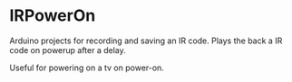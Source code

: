 # IRPowerOn

Arduino projects for recording and  saving an IR code.
Plays the back a IR code on powerup after a delay.

Useful for powering on a tv on power-on.
